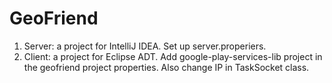 GeoFriend
=========
1) Server: a project for IntelliJ IDEA. Set up server.properiers.
2) Client: a project for Eclipse ADT. Add google-play-services-lib project in the geofriend project properties.
Also change IP in TaskSocket class.
